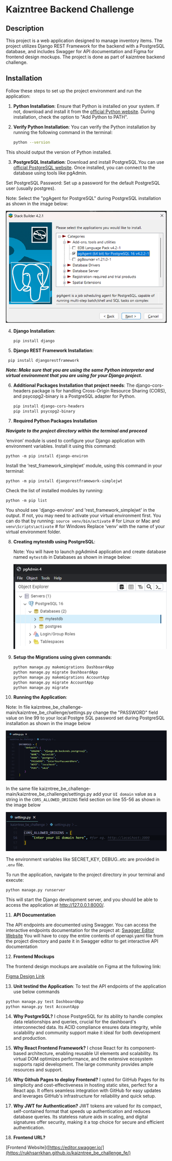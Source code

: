 # Kaizntree Backend Challenge

## Description

This project is a web application designed to manage inventory items. The project utilizes Django REST Framework for the backend with a PostgreSQL database, and includes Swagger for API documentation and Figma for frontend design mockups. The project is done as part of kaizntree backend challenge.
  
## Installation

Follow these steps to set up the project environment and run the application:

1. **Python Installation**: Ensure that Python is installed on your system. If not, download and install it from the [official Python website](https://www.python.org/). During installation, check the option to "Add Python to PATH".

2. **Verify Python Installation**: You can verify the Python installation by running the following command in the terminal:

   ```sh
   python --version
   ```
This should output the version of Python installed.

3. **PostgreSQL Installation**: Download and install PostgreSQL.You can use [official PostgreSQL website](https://www.postgresql.org/download/). Once installed, you can connect to the database using tools like pgAdmin.

Set PostgreSQL Password: Set up a password for the default PostgreSQL user (usually postgres).

Note: Select the "pgAgent for PostgreSQL" during PostgreSQL installation as shown in the image below:

![Alt text](pgAgent.png?raw=true "PgAgent")

4. **Django Installation**:

   ```
   pip install django
   ```
5. **Django REST Framework Installation**:

  ```
   pip install djangorestframework
  ```
***Note: Make sure that you are using the same Python interpreter and virtual environment that you are using for your Django project.***
  
6. **Additional Packages Installation that project needs**:
The django-cors-headers package is for handling Cross-Origin Resource Sharing (CORS), and psycopg2-binary is a PostgreSQL adapter for Python.

   ```
   pip install django-cors-headers
   pip install psycopg2-binary
   ```
7. **Required Python Packages Installation**

***Navigate to the project directory within the terminal and proceed***

‘environ’ module is used to configure your Django application with environment variables. Install it using this command:

   ```
   python -m pip install django-environ
   ```
Install the ‘rest_framework_simplejwt’ module, using this command in your terminal:

   ```
   python -m pip install djangorestframework-simplejwt
   ```
Check the list of installed modules by running:

   ```
   python -m pip list
   ```
You should see 'django-environ' and 'rest_framework_simplejwt' in the output. If not, you may need to activate your virtual environment first. You can do that by running:
`source venv/bin/activate` # for Linux or Mac and `venv\Scripts\activate` # for Windows
Replace ‘venv’ with the name of your virtual environment folder.

8. **Creating mytestdb using PostgreSQL**:

   Note: You will have to launch pgAdmin4 application and create database named `mytestdb` in Databases as shown in image below:
   
   ![Alt text](mytestdb.png?raw=true "mytestdb")

9. **Setup the Migrations using given commands**:

   ```
   python manage.py makemigrations DashboardApp
   python manage.py migrate DashboardApp
   python manage.py makemigrations AccountApp
   python manage.py migrate AccountApp
   python manage.py migrate
   ```
10. **Running the Application**:

Note: In file kaizntree_be_challenge-main/kaizntree_be_challenge/settings.py change the "PASSWORD" field value on line 99 to your local Postgre SQL password set during PostgreSQL installation as shown in the image below

![Alt text](PasswordRequirement.png?raw=true "PasswordRequirement")

In the same file kaizntree_be_challenge-main/kaizntree_be_challenge/settings.py add your `UI domain` value as a string in the `CORS_ALLOWED_ORIGINS` field section on line 55-56 as shown in the image below

![Alt text](CORS.png?raw=true "CORS")

The environment variables like SECRET_KEY, DEBUG..etc are provided in `.env` file.

To run the application, navigate to the project directory in your terminal and execute:

   ```
   python manage.py runserver
   ```
This will start the Django development server, and you should be able to access the application at http://127.0.0.1:8000/.

11. **API Documentation**

The API endpoints are documented using Swagger. You can access the interactive endpoints documentation for the project at: [Swagger Editor Website](https://editor.swagger.io/)
You will have to copy the entire contents of openapi.yaml file from the project directory and paste it in Swagger editor to get interactive API documentation

12. **Frontend Mockups**
    
The frontend design mockups are available on Figma at the following link:

[Figma Design Link](https://www.figma.com/file/fjzPIi67Jk7WgW3gjeA0Tk/Kaizntree-Full-Stack-Interview-UI-Template?type=whiteboard&node-id=0-1&t=T12L5wu2aGemt1Lk-0)

13. **Unit testind the Application**:
To test the API endpoints of the application use below commands

   ```
   python manage.py test DashboardApp
  python manage.py test AccountApp
   ```

14. **Why PostgreSQL?**
I chose PostgreSQL for its ability to handle complex data relationships and queries, crucial for the dashboard's interconnected data. Its ACID compliance ensures data integrity, while scalability and community support make it ideal for both development and production.

15. **Why React Frontend Framework?**
I chose React for its component-based architecture, enabling reusable UI elements and scalability. Its virtual DOM optimizes performance, and the extensive ecosystem supports rapid development. The large community provides ample resources and support.
   
16. **Why Github Pages to deploy Frontend?**
I opted for GitHub Pages for its simplicity and cost-effectiveness in hosting static sites, perfect for a React app. It offers seamless integration with GitHub for easy updates and leverages GitHub's infrastructure for reliability and quick setup.

17. **Why JWT for Authentication?**
JWT tokens are valued for its compact, self-contained format that speeds up authentication and reduces database queries. Its stateless nature aids in scaling, and digital signatures offer security, making it a top choice for secure and efficient authentication.

18. **Frontend URL?**
    
[Frontend Website]([https://editor.swagger.io/](https://rukhsarrkhan.github.io/kaizntree_be_challenge_fe/)

